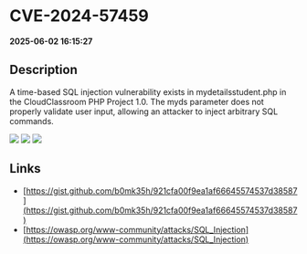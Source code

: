 # CVE-2024-57459

**2025-06-02 16:15:27**

## Description
A time-based SQL injection vulnerability exists in mydetailsstudent.php in the CloudClassroom PHP Project 1.0. The myds parameter does not properly validate user input, allowing an attacker to inject arbitrary SQL commands.

![](https://img.shields.io/static/v1?label=Score&message=7.3&color=red)
![](https://img.shields.io/static/v1?label=Severity&message=HIGH&color=red)
![](https://img.shields.io/static/v1?label=CWE&message=SQL&color=green)

## Links
- [https://gist.github.com/b0mk35h/921cfa00f9ea1af66645574537d38587](https://gist.github.com/b0mk35h/921cfa00f9ea1af66645574537d38587)
- [https://owasp.org/www-community/attacks/SQL_Injection](https://owasp.org/www-community/attacks/SQL_Injection)

